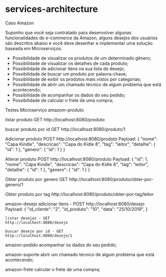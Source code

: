 # services-architecture

Caso Amazon

Suponho que você seja contratado para desenvolver algunas funcionalidades do e-commerce da
Amazon, alguns desejos dos usuários são descritos abaixo e você deve desenhar e implementar uma
solução baseada em Microserviços.
* Possibilidade de visualizar os produtos de um determinado gênero;
* Possibilidade de visualizar os detalhes de cada produto;
* Possibilidade de adicionar itens na sua lista de desejo;
* Possibilidade de buscar um produto por palavra-chave;
* Possibilidade de exibir os produtos mais vistos por categorias;
* Possibilidade de abrir um chamado técnico de algum problema que está acontecendo;
* Possibilidade de acompanhar os dados do seu pedido;
* Possibilidade de calcular o frete de uma compra;

Testes
Microserviço amazom-produto

listar produto GET
http://localhost:8080/produto

buscar produto por id GET
http://localhost:8080/produto/1

Adicionar produto POST
http://localhost:8080/produto
Payload:
{
        "nome": "Capa Kindle",
        "descricao": "Capa do Kidle 8",
        "tag": "leitor",
        "detalhe": {
            "id": 1
        },
        "genero": {
            "id": 1
        }
}

Alterar produto POST
http://localhost:8080/produto
Payload:
{
        "id": 1,
        "nome": "Capa Kindle",
        "descricao": "Capa do Kidle 8",
        "tag": "leitor",
        "detalhe": {
            "id": 1
        },
        "genero": {
            "id": 1
        }
}

Obter produto por genero GET
http://localhost:8080/produto/obter-por-genero/1

Obter produto por tag
http://localhost:8080/produto/obter-por-tag/leitor


amazon-desejo
	adicionar itens - POST
	http://localhost:8080/desejo
	Payload:
	{
        "id_cliente": "2",
        "id_produto": "10",
        "data": "25/10/2019",
    }
	
	listar desejos - GET
	http://localhost:8080/desejo
	
	buscar desejo por id - GET
	http://localhost:8080/desejo/1
	
	
amazon-pedido
	 acompanhar os dados do seu pedido;
	
amazon-suporte
	 abrir um chamado técnico de algum problema que está acontecendo;

amazon-frete
	 calcular o frete de uma compra;

